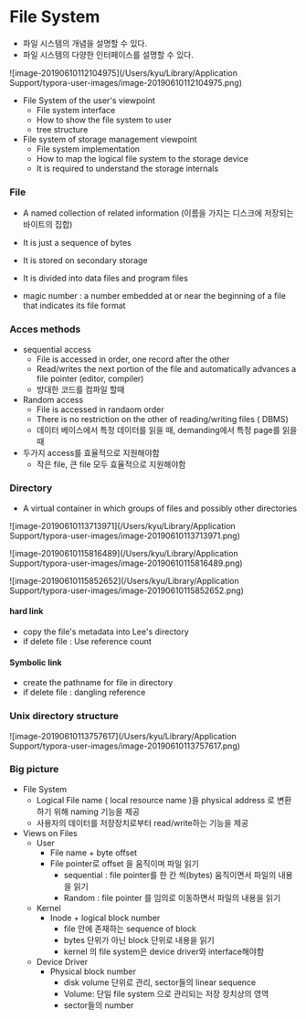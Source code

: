 # File System

- 파일 시스템의 개념을 설명할 수 있다.
- 파일 시스템의 다양한 인터페이스를 설명할 수 있다.

![image-20190610112104975](/Users/kyu/Library/Application Support/typora-user-images/image-20190610112104975.png)

- File System of the user's viewpoint
  - File system interface
  - How to show the file system to user
  - tree structure
- File system of storage management viewpoint
  - File system implementation
  - How to map the logical file system to the storage device
  - It is required to understand the storage internals

### File

- A named collection of related information (이름을 가지는 디스크에 저장되는 바이트의 집합)
- It is just a sequence of bytes
- It is stored on secondary storage
- It is divided into data files and program files



- magic number : a number embedded at or near the beginning of a file that indicates its file format

### Acces methods

- sequential access
  - File is accessed in order, one record after the other
  - Read/writes the next portion of the file and automatically advances a file pointer (editor, compiler)
  - 방대한 코드를 컴파일 할때
- Random access
  - File is accessed in randaom order
  - There is no restriction on the other of reading/writing files ( DBMS)
  - 데이터 베이스에서 특정 데이터를 읽을 때, demanding에서 특정 page를 읽을 때
- 두가지 access를 효율적으로 지원해야함
  - 작은 file, 큰 file 모두 효율적으로 지원해야함

### Directory

- A virtual container in which groups of files and possibly other directories

![image-20190610113713971](/Users/kyu/Library/Application Support/typora-user-images/image-20190610113713971.png)

![image-20190610115816489](/Users/kyu/Library/Application Support/typora-user-images/image-20190610115816489.png)

![image-20190610115852652](/Users/kyu/Library/Application Support/typora-user-images/image-20190610115852652.png)



#### hard link

- copy the file's metadata into Lee's directory
- if delete file : Use reference count

#### Symbolic link

- create the pathname for file in directory
- if delete file : dangling reference

### Unix directory structure

![image-20190610113757617](/Users/kyu/Library/Application Support/typora-user-images/image-20190610113757617.png)

### Big picture

- File System 
  - Logical File name ( local resource name )을 physical address 로 변환하기 위해 naming 기능을 제공
  - 사용자의 데이터를 저장장치로부터 read/write하는 기능을 제공
- Views on Files
  - User
    - File name + byte offset
    - File pointer로 offset 을 움직이며 파일 읽기
      - sequential : file pointer를 한 칸 씩(bytes) 움직이면서 파일의 내용을 읽기
      - Random : file pointer 를 임의로 이동하면서 파일의 내용을 읽기
  - Kernel
    - Inode + logical block number
      - file 안에 존재하는 sequence of block
      - bytes 단위가 아닌 block 단위로 내용을 읽기
      - kernel 의 file system은 device driver와 interface해야함
  - Device Driver
    - Physical block number
      - disk volume 단위로 관리, sector들의 linear sequence
      - Volume: 단일 file system 으로 관리되는 저장 장치상의 영역
      - sector들의 number

